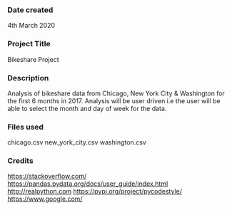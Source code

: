 ### Date created
4th March 2020

### Project Title
Bikeshare Project

### Description
Analysis of bikeshare data from Chicago, New York City & Washington for the first 6 months in 2017. Analysis will be user driven i.e the user will be able to select the month and day of week for the data.

### Files used
chicago.csv
new_york_city.csv
washington.csv

### Credits
https://stackoverflow.com/
https://pandas.pydata.org/docs/user_guide/index.html
http://realpython.com
https://pypi.org/project/pycodestyle/
https://www.google.com/
